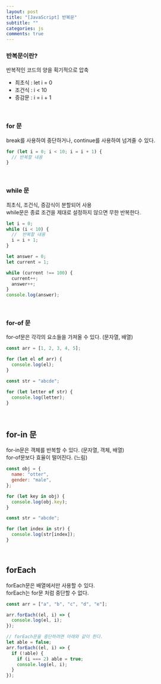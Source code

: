 ```yaml
---
layout: post
title: "[JavaScript] 반복문"
subtitle: ""
categories: js
comments: true
---
```


### 반복문이란?

반복적인 코드의 양을 획기적으로 압축

- 최초식 : let i = 0
- 조건식 : i < 10
- 증감문 : i = i + 1

<br>

### for 문

break를 사용하여 중단하거나, continue를 사용하여 넘겨줄 수 있다.

```js
for (let i = 0; i < 10; i = i + 1) {
  // 반복할 내용
}
```

<br>

### while 문

최초식, 조건식, 증감식이 분할되어 사용<br>
while문은 종료 조건을 제대로 설정하지 않으면 무한 반복한다.

```js
let i = 0;
while (i < 10) {
  //  반복할 내용
  i = i + 1;
}
```

```js
let answer = 0;
let current = 1;

while (current !== 100) {
  current++;
  answer++;
}
console.log(answer);
```

<br>

### for-of 문

for-of문은 각각의 요소들을 가져올 수 있다. (문자열, 배열)

```js
const arr = [1, 2, 3, 4, 5];

for (let el of arr) {
  console.log(el);
}

const str = "abcde";

for (let letter of str) {
  console.log(letter);
}
```

<br>

## for-in 문

for-in문은 객체를 반복할 수 있다. (문자열, 객체, 배열)<br>
for-of문보다 효율이 떨어진다. (느림)

```js
const obj = {
  name: "otter",
  gender: "male",
};

for (let key in obj) {
  console.log(obj.key);
}

const str = "abcde";

for (let index in str) {
  console.log(str[index]);
}
```

<br>

## forEach

forEach문은 배열에서만 사용할 수 있다.<br>
forEach는 for문 처럼 중단할 수 없다.

```js
const arr = ["a", "b", "c", "d", "e"];

arr.forEach((el, i) => {
  console.log(el, i);
});

// forEach문을 중단하려면 아래와 같이 한다.
let able = false;
arr.forEach((el, i) => {
  if (!able) {
    if (i === 2) able = true;
    console.log(el, i);
  }
});
```
